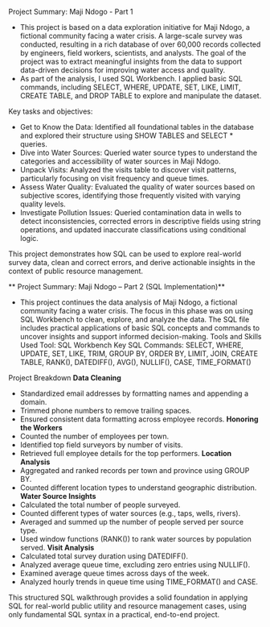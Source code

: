 Project Summary: Maji Ndogo - Part 1
- This project is based on a data exploration initiative for Maji Ndogo, a fictional community facing a water crisis. A large-scale survey was conducted, resulting in a rich database of over 60,000 records collected by engineers, field workers, scientists, and analysts. The goal of the project was to extract meaningful insights from the data to support data-driven decisions for improving water access and quality.
- As part of the analysis, I used SQL Workbench. I applied basic SQL commands, including SELECT, WHERE, UPDATE, SET, LIKE, LIMIT, CREATE TABLE, and DROP TABLE to explore and manipulate the dataset.

Key tasks and objectives:
- Get to Know the Data: Identified all foundational tables in the database and explored their structure using SHOW TABLES and SELECT * queries.
- Dive into Water Sources: Queried water source types to understand the categories and accessibility of water sources in Maji Ndogo.
- Unpack Visits: Analyzed the visits table to discover visit patterns, particularly focusing on visit frequency and queue times.
- Assess Water Quality: Evaluated the quality of water sources based on subjective scores, identifying those frequently visited with varying quality levels.
- Investigate Pollution Issues: Queried contamination data in wells to detect inconsistencies, corrected errors in descriptive fields using string operations, and updated inaccurate classifications using conditional logic.

This project demonstrates how SQL can be used to explore real-world survey data, clean and correct errors, and derive actionable insights in the context of public resource management.

**
Project Summary: Maji Ndogo – Part 2 (SQL Implementation)**
- This project continues the data analysis of Maji Ndogo, a fictional community facing a water crisis. The focus in this phase was on using SQL Workbench to clean, explore, and analyze the data. The SQL file includes practical applications of basic SQL concepts and commands to uncover insights and support informed decision-making.
Tools and Skills Used
Tool: SQL Workbench
Key SQL Commands: SELECT, WHERE, UPDATE, SET, LIKE, TRIM, GROUP BY, ORDER BY, LIMIT, JOIN, CREATE TABLE, RANK(), DATEDIFF(), AVG(), NULLIF(), CASE, TIME_FORMAT()

Project Breakdown
**Data Cleaning**
- Standardized email addresses by formatting names and appending a domain.
- Trimmed phone numbers to remove trailing spaces.
- Ensured consistent data formatting across employee records.
**Honoring the Workers**
- Counted the number of employees per town.
- Identified top field surveyors by number of visits.
- Retrieved full employee details for the top performers.
**Location Analysis**
- Aggregated and ranked records per town and province using GROUP BY.
- Counted different location types to understand geographic distribution.
**Water Source Insights**
- Calculated the total number of people surveyed.
- Counted different types of water sources (e.g., taps, wells, rivers).
- Averaged and summed up the number of people served per source type.
- Used window functions (RANK()) to rank water sources by population served.
**Visit Analysis**
- Calculated total survey duration using DATEDIFF().
- Analyzed average queue time, excluding zero entries using NULLIF().
- Examined average queue times across days of the week.
- Analyzed hourly trends in queue time using TIME_FORMAT() and CASE.

This structured SQL walkthrough provides a solid foundation in applying SQL for real-world public utility and resource management cases, using only fundamental SQL syntax in a practical, end-to-end project.
